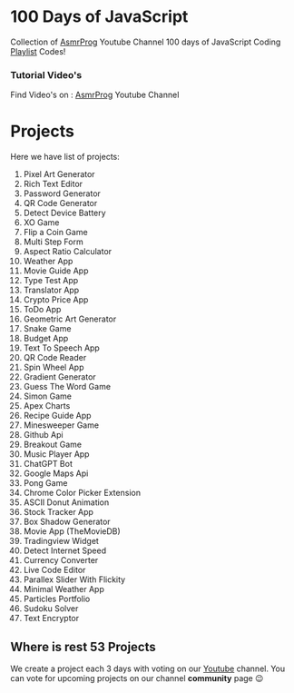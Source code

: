 # 100 Days of JavaScript

Collection of <a href="https://youtube.com/#AsmrProg" target="_blank">AsmrProg</a> Youtube Channel 100 days of JavaScript Coding <a href="https://www.youtube.com/playlist?list=PLkC56g8fboI0HghByzVuD2Vz8ROUXfF_j" target="_blank">Playlist</a> Codes!

### Tutorial Video's

Find Video's on : <a href="https://youtube.com/@AsmrProg" target="_blank">AsmrProg</a> Youtube Channel

# Projects

Here we have list of projects:

01. Pixel Art Generator
02. Rich Text Editor
03. Password Generator
04. QR Code Generator
05. Detect Device Battery
06. XO Game
07. Flip a Coin Game
08. Multi Step Form
09. Aspect Ratio Calculator
10. Weather App
11. Movie Guide App
12. Type Test App
13. Translator App
14. Crypto Price App
15. ToDo App
16. Geometric Art Generator
17. Snake Game
18. Budget App
19. Text To Speech App
20. QR Code Reader
21. Spin Wheel App
22. Gradient Generator
23. Guess The Word Game
24. Simon Game
25. Apex Charts
26. Recipe Guide App
27. Minesweeper Game
28. Github Api
29. Breakout Game
30. Music Player App
31. ChatGPT Bot
32. Google Maps Api
33. Pong Game
34. Chrome Color Picker Extension
35. ASCII Donut Animation
36. Stock Tracker App
37. Box Shadow Generator
38. Movie App (TheMovieDB)
39. Tradingview Widget
40. Detect Internet Speed
41. Currency Converter
42. Live Code Editor
43. Parallex Slider With Flickity
44. Minimal Weather App
45. Particles Portfolio
46. Sudoku Solver
47. Text Encryptor

## Where is rest 53 Projects

We create a project each 3 days with voting on our <a href="https://youtube.com/@AsmrProg" target="_blank">Youtube</a> channel.
You can vote for upcoming projects on our channel **community** page :wink: